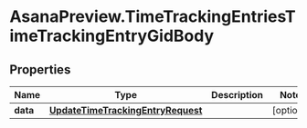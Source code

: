 # AsanaPreview.TimeTrackingEntriesTimeTrackingEntryGidBody

## Properties
Name | Type | Description | Notes
------------ | ------------- | ------------- | -------------
**data** | [**UpdateTimeTrackingEntryRequest**](UpdateTimeTrackingEntryRequest.md) |  | [optional] 
